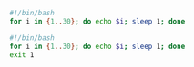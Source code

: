 ```bash
#!/bin/bash
for i in {1..30}; do echo $i; sleep 1; done
```
```bash
#!/bin/bash
for i in {1..30}; do echo $i; sleep 1; done
exit 1
```